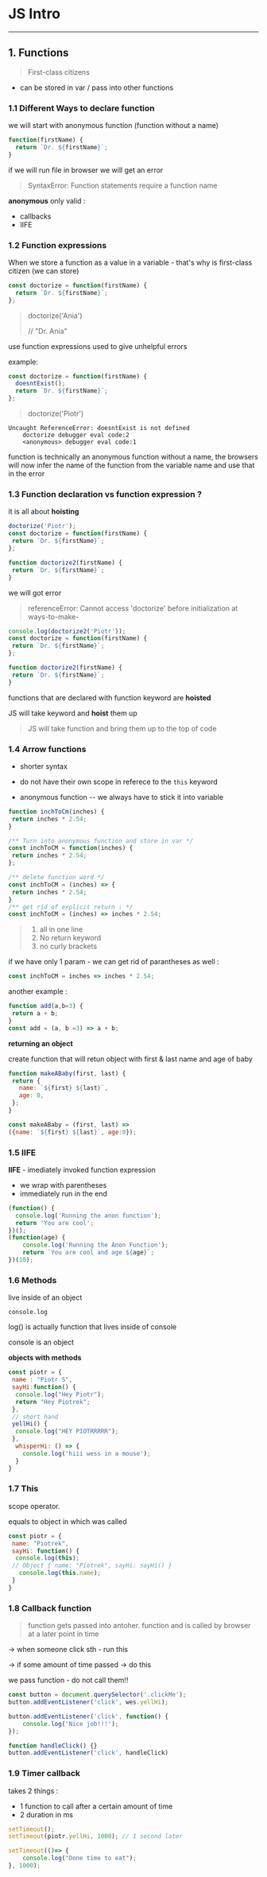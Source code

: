 # JS Intro 

---

## 1. Functions 

> First-class citizens

- can be stored in var / pass into other functions

### 1.1 Different Ways to declare function

we will start with anonymous function (function without a name)

```js
function(firstName) {
  return `Dr. ${firstName}`;
}
```

if we will run file in browser we will get an error 

> SyntaxError: Function statements require a function name

**anonymous** only valid : 

- callbacks
- IIFE

### 1.2 Function expressions

When we store a function as a value in a variable - that's why is first-class citizen (we can store)

```js
const doctorize = function(firstName) {
  return `Dr. ${firstName}`;
};
```

> doctorize('Ania')
>
> // "Dr. Ania"

use function expressions used to give unhelpful errors 

example: 

```js
const doctorize = function(firstName) {
  doesntExist();
  return `Dr. ${firstName}`;
};
```

> doctorize('Piotr')

```
Uncaught ReferenceError: doesntExist is not defined
    doctorize debugger eval code:2
    <anonymous> debugger eval code:1

```

function is technically an anonymous function without a name, the  browsers will now infer the name of the function from the variable name  and use that in the error

### 1.3 Function declaration vs function expression ? 

it is all about **hoisting**

```js
doctorize('Piotr');
const doctorize = function(firstName) {
 return `Dr. ${firstName}`;
};

function doctorize2(firstName) {
 return `Dr. ${firstName}`;
}
```

we will got error 

> referenceError: Cannot access 'doctorize' before initialization at ways-to-make-

```js
console.log(doctorize2('Piotr'));
const doctorize = function(firstName) {
 return `Dr. ${firstName}`;
};

function doctorize2(firstName) {
 return `Dr. ${firstName}`;
}
```

functions that are declared with function keyword are **hoisted**

JS will take keyword and **hoist** them up 

> JS will take function and bring them up to the top of code 

### 1.4 Arrow functions 

- shorter syntax 

- do not have their own scope in referece to the ```this``` keyword 
- anonymous function -- we always have to stick it into variable



```js
function inchToCm(inches) {
 return inches * 2.54;
}

/** Turn into anonymous function and store in var */
const inchToCM = function(inches) {
 return inches * 2.54;
};

/** delete function word */
const inchToCM = (inches) => {
 return inches * 2.54;
}
/** get rid of explicit return : */
const inchToCM = (inches) => inches * 2.54;
```

> 1. all in one line
> 2. No return keyword
> 3. no curly brackets 

if we have only 1 param - we can get rid of parantheses as well : 

```js
const inchToCM = inches => inches * 2.54;
```

another example : 

```js
function add(a,b=3) {
 return a + b;
}
const add = (a, b =3) => a + b;

```

**returning an object**

create function that will retun object with first & last name and age of baby 

```js
function makeABaby(first, last) {
 return {
   name: `${first} ${last}`,
   age: 0,
 };
}

const makeABaby = (first, last) => 
({name: `${first} ${last}`, age:0});
```

### 1.5  IIFE 

**IIFE** - imediately invoked function expression

* we wrap with parentheses
* immediately run in the end

```js
(function() {
  console.log('Running the anon function');
  return 'You are cool';
})();
(function(age) {
  	console.log('Running the Anon Function');
  	return `You are cool and age ${age}`;
})(10);
```

### 1.6 Methods 

live inside of an object 

```console.log```

log() is actually function that lives inside of console 

console is an object 



**objects with methods**

```js
const piotr = {
 name : "Piotr S",
 sayHi:function() {
  console.log("Hey Piotr");
  return "Hey Piotrek";
 },
 // short hand
 yellHi() {
  console.log("HEY PIOTRRRRR");
 },
  whisperHi: () => {
    console.log('hiii wess in a mouse');
  }
}
```

### 1.7 This 

scope operator.

equals to object in which was called 

```js
const piotr = {
 name: "Piotrek",
 sayHi: function() {
  console.log(this);
 // Object { name: "Piotrek", sayHi: sayHi() }
   console.log(this.name);
 }
}
```

### 1.8 Callback function

> function gets passed into antoher. function and is called by browser at a later point in time 

-> when someone click sth - run this

-> if some amount of time passed -> do this

we pass function - do not call them!!

```js
const button = document.querySelector('.clickMe');
button.addEventListener('click', wes.yellHi);

button.addEventListener('click', function() {
  	console.log('Nice job!!!');
});

function handleClick() {}
button.addEventListener('click', handleClick)
```

### 1.9 Timer callback

takes 2 things : 

- 1 function to call after a certain amount of time
- 2 duration in ms 

```js
setTimeout();
setTimeout(piotr.yellHi, 1000); // 1 second later 

setTimeout(()=> {
  	console.log("Done time to eat");
}, 1000);
```


